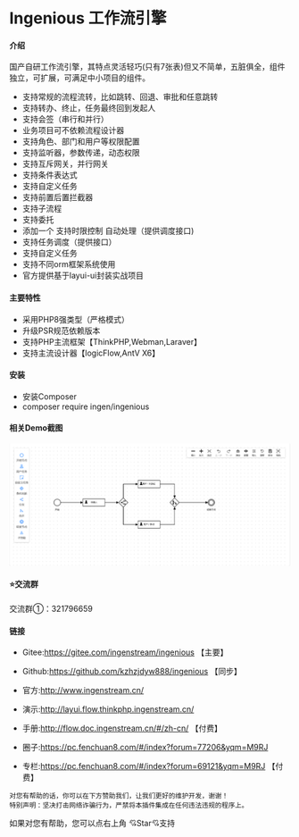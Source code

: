 # Ingenious 工作流引擎

#### 介绍
国产自研工作流引擎，其特点灵活轻巧(只有7张表)但又不简单，五脏俱全，组件独立，可扩展，可满足中小项目的组件。


- 支持常规的流程流转，比如跳转、回退、审批和任意跳转
- 支持转办、终止，任务最终回到发起人
- 支持会签（串行和并行）
- 业务项目可不依赖流程设计器
- 支持角色、部门和用户等权限配置
- 支持监听器，参数传递，动态权限
- 支持互斥网关，并行网关
- 支持条件表达式
- 支持自定义任务
- 支持前置后置拦截器
- 支持子流程
- 支持委托
- 添加一个 支持时限控制 自动处理（提供调度接口)
- 支持任务调度（提供接口）
- 支持自定义任务
- 支持不同orm框架系统使用
- 官方提供基于layui-ui封装实战项目





#### 主要特性
*  采用PHP8强类型（严格模式）
*  升级PSR规范依赖版本
*  支持PHP主流框架【ThinkPHP,Webman,Laraver】
*  支持主流设计器【logicFlow,AntV X6】



#### 安装
*  安装Composer
*  composer require ingen/ingenious


#### 相关Demo截图
![img.png](img.png)


#### ⭐交流群

交流群①：321796659






#### 链接


*  Gitee:https://gitee.com/ingenstream/ingenious 【主要】

*  Github:https://github.com/kzhzjdyw888/ingenious 【同步】

*  官方:http://www.ingenstream.cn/

*  演示:http://layui.flow.thinkphp.ingenstream.cn/

*  手册:http://flow.doc.ingenstream.cn/#/zh-cn/  【付费】


*  圈子:https://pc.fenchuan8.com/#/index?forum=77206&yqm=M9RJ


*  专栏:https://pc.fenchuan8.com/#/index?forum=69121&yqm=M9RJ 【付费】



~~~
对您有帮助的话，你可以在下方赞助我们，让我们更好的维护开发，谢谢！
特别声明：坚决打击网络诈骗行为，严禁将本插件集成在任何违法违规的程序上。
~~~

如果对您有帮助，您可以点右上角 💘Star💘支持
